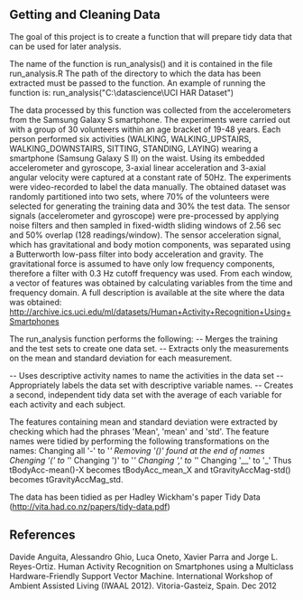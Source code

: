 
Getting and Cleaning Data
----------------------------------------------------------------------------
The goal of this project is to create a function that will prepare tidy data that can be used for later analysis.

The name of the function is run_analysis() and it is contained in the file
run_analysis.R
The path of the directory to which the data has been extracted must be passed to the function.
An example of running the function is:
run_analysis("C:\\datascience\\UCI HAR Dataset")

The data processed by this function was collected from the accelerometers 
from the Samsung Galaxy S smartphone.
The experiments were carried out with a group of 30 volunteers within an age 
bracket of 19-48 years. Each person performed six activities 
(WALKING, WALKING_UPSTAIRS, WALKING_DOWNSTAIRS, SITTING, STANDING, LAYING) 
wearing a smartphone (Samsung Galaxy S II) on the waist. 
Using its embedded accelerometer and gyroscope, 3-axial linear acceleration and
3-axial angular velocity were captured at a constant rate of 50Hz. 
The experiments were video-recorded to label the data manually. The obtained 
dataset was randomly partitioned into two sets, where 70% of the volunteers were
selected for generating the training data and 30% the test data. 
The sensor signals (accelerometer and gyroscope) were pre-processed by applying
noise filters and then sampled in fixed-width sliding windows of 2.56 sec and 
50% overlap (128 readings/window). The sensor acceleration signal, which has 
gravitational and body motion components, was separated using a Butterworth 
low-pass filter into body acceleration and gravity. The gravitational force is 
assumed to have only low frequency components, therefore a filter with 0.3 Hz 
cutoff frequency was used. From each window, a vector of features was obtained
by calculating variables from the time and frequency domain. 
A full description is available at the site where the data was obtained: 
http://archive.ics.uci.edu/ml/datasets/Human+Activity+Recognition+Using+Smartphones 

The run_analysis function performs the following:
-- Merges the training and the test sets to create one data set.
-- Extracts only the measurements on the mean and standard deviation for each measurement. 
    
-- Uses descriptive activity names to name the activities in the data set
-- Appropriately labels the data set with descriptive variable names. 
-- Creates a second, independent tidy data set with the average of each variable
for each activity and each subject. 

The features containing mean and standard deviation were extracted by checking 
which had the phrases 'Mean', 'mean' and 'std'.
The feature names were tidied by performing the following transformations on the names:
  Changing all '-' to '_'
  Removing '()' found at the end of names
  Chenging '(' to '_'
  Changing ')' to '_'
  Changing ',' to '_'
  Changing '__' to '_'
Thus tBodyAcc-mean()-X becomes tBodyAcc_mean_X
and tGravityAccMag-std() becomes tGravityAccMag_std.

The data has been tidied as per Hadley Wickham's paper Tidy Data
(http://vita.had.co.nz/papers/tidy-data.pdf)




References
--------------------------------------------------------------------------------
Davide Anguita, Alessandro Ghio, Luca Oneto, Xavier Parra and Jorge L. Reyes-Ortiz. Human Activity Recognition on Smartphones using a Multiclass Hardware-Friendly Support Vector Machine. International Workshop of Ambient Assisted Living (IWAAL 2012). Vitoria-Gasteiz, Spain. Dec 2012

